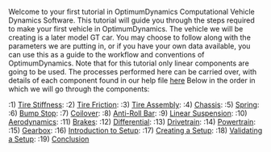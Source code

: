 Welcome to your first tutorial in OptimumDynamics Computational Vehicle Dynamics Software.  This tutorial will guide you through the steps required to make your first vehicle in OptimumDynamics.  The vehicle we will be creating is a later model GT car.  You may choose to follow along with the parameters we are putting in, or if you have your own data available, you can use this as a guide to the workflow and conventions of OptimumDynamics.  Note that for this tutorial only linear components are going to be used.  The processes performed here can be carried over, with details of each component found in our help file [here](https://optimumdynamicshelp.readthedocs.io/en/latest/#1_Getting_Started/A_Software_Requirements/)  Below in the order in which we will go through the components:

:1) [Tire Stiffness](../3_Tire_Stiffness.md):
:2) [Tire Friction](../4_Tire_Friction.md):
:3) [Tire Assembly](../5_TireAssy.md):
:4) [Chassis](../6_Chassis.md):
:5) [Spring](../7_Spring.md):
:6) [Bump Stop](../8_BumpStop.md):
:7) [Coilover](../9_Coilover.md):
:8) [Anti-Roll Bar](../10_ARB.md):
:9) [Linear Suspension](../11_LinearSus.md):
:10) [Aerodynamics](../12_Aero.md):
:11) [Brakes](../13_Brakes.md):
:12) [Differential](../14_Diff.md):
:13) [Drivetrain](../15_DT.md):
:14) [Powertrain](../16_Powertrain.md):
:15) [Gearbox](../17_Gearbox.md):
:16) [Introduction to Setup](../18_Setupintro.md):
:17) [Creating a Setup](../19_Setup.md):
:18) [Validating a Setup](../20_ValidateSetup.md):
:19) [Conclusion](../21_Conclusion.md)


